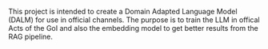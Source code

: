 This project is intended to create a Domain Adapted Language Model (DALM) for use in official channels. The purpose is to train the LLM in offical Acts of the GoI and also the embedding model to get better results from the RAG pipeline.
